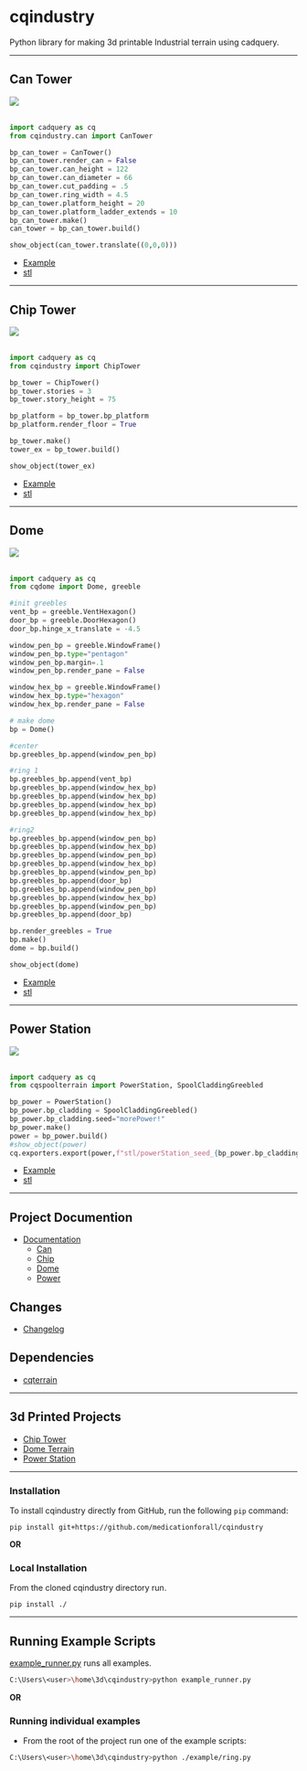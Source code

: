 # cqindustry
Python library for making 3d printable Industrial terrain using cadquery.

---

## Can Tower

[![](./documentation/image/cantower/05.png)](documentation/can.md)<br /><br />

``` python
import cadquery as cq
from cqindustry.can import CanTower

bp_can_tower = CanTower()
bp_can_tower.render_can = False
bp_can_tower.can_height = 122
bp_can_tower.can_diameter = 66
bp_can_tower.cut_padding = .5
bp_can_tower.ring_width = 4.5
bp_can_tower.platform_height = 20
bp_can_tower.platform_ladder_extends = 10
bp_can_tower.make()
can_tower = bp_can_tower.build()

show_object(can_tower.translate((0,0,0)))
```

* [Example](./example/can/can_tower.py)
* [stl](./stl/can_tower.stl)

---

## Chip Tower

[![](./documentation/image/04.png)](documentation/chip.md)<br /><br />

``` python
import cadquery as cq
from cqindustry import ChipTower

bp_tower = ChipTower()
bp_tower.stories = 3
bp_tower.story_height = 75

bp_platform = bp_tower.bp_platform
bp_platform.render_floor = True

bp_tower.make()
tower_ex = bp_tower.build()

show_object(tower_ex)
```

* [Example](./example/chip/chiptower_readme_example.py)
* [stl](./stl/chip_readme_example.stl)

---

## Dome

[![](./documentation/image/dome/cover.png)](documentation/dome.md)<br /><br />

``` python
import cadquery as cq
from cqdome import Dome, greeble

#init greebles
vent_bp = greeble.VentHexagon()
door_bp = greeble.DoorHexagon()
door_bp.hinge_x_translate = -4.5

window_pen_bp = greeble.WindowFrame()
window_pen_bp.type="pentagon"
window_pen_bp.margin=.1
window_pen_bp.render_pane = False

window_hex_bp = greeble.WindowFrame()
window_hex_bp.type="hexagon"
window_hex_bp.render_pane = False

# make dome
bp = Dome()

#center
bp.greebles_bp.append(window_pen_bp)

#ring 1
bp.greebles_bp.append(vent_bp)
bp.greebles_bp.append(window_hex_bp)
bp.greebles_bp.append(window_hex_bp)
bp.greebles_bp.append(window_hex_bp)
bp.greebles_bp.append(window_hex_bp)

#ring2
bp.greebles_bp.append(window_pen_bp)
bp.greebles_bp.append(window_hex_bp)
bp.greebles_bp.append(window_pen_bp)
bp.greebles_bp.append(window_hex_bp)
bp.greebles_bp.append(window_pen_bp)
bp.greebles_bp.append(door_bp)
bp.greebles_bp.append(window_pen_bp)
bp.greebles_bp.append(window_hex_bp)
bp.greebles_bp.append(window_pen_bp)
bp.greebles_bp.append(door_bp)

bp.render_greebles = True
bp.make()
dome = bp.build()

show_object(dome)
```

* [Example](./example/dome/dome.py)
* [stl](./stl/dome_complete.stl)

---

## Power Station

[![](./documentation/image/power/cover.png)](documentation/power.md)<br /><br />

``` python
import cadquery as cq
from cqspoolterrain import PowerStation, SpoolCladdingGreebled

bp_power = PowerStation()
bp_power.bp_cladding = SpoolCladdingGreebled()
bp_power.bp_cladding.seed="morePower!"
bp_power.make()
power = bp_power.build()
#show_object(power)
cq.exporters.export(power,f"stl/powerStation_seed_{bp_power.bp_cladding.seed}.stl")
```

* [Example](./example/power/powerstationGreebled.py)
* [stl](stl/powerStation_seed_morePower!.stl)

---

## Project Documention
* [Documentation](documentation/documentation.md)
	* [Can](documentation/can.md)
	* [Chip](documentation/chip.md)
	* [Dome](documentation/dome.md)
	* [Power](documentation/power.md)


## Changes
* [Changelog](./changes.md)

## Dependencies
* [cqterrain](https://github.com/medicationforall/cqterrain)

---

## 3d Printed Projects
* [Chip Tower](https://miniforall.com/chiptower)
* [Dome Terrain](https://miniforall.com/dometerrain)
* [Power Station](https://miniforall.com/powerstation)

---

### Installation
To install cqindustry directly from GitHub, run the following `pip` command:

	pip install git+https://github.com/medicationforall/cqindustry

**OR**

### Local Installation
From the cloned cqindustry directory run.

	pip install ./

---

## Running Example Scripts
[example_runner.py](example_runner.py) runs all examples.

``` bash
C:\Users\<user>\home\3d\cqindustry>python example_runner.py
```

**OR**

### Running individual examples
* From the root of the project run one of the example scripts:
  
``` bash
C:\Users\<user>\home\3d\cqindustry>python ./example/ring.py
```
